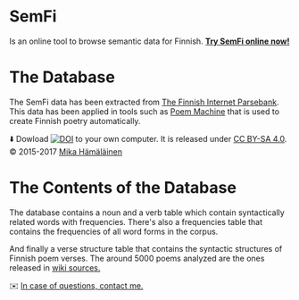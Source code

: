 # SemFi
Is an online tool to browse semantic data for Finnish. [**Try SemFi online now!**](https://mikakalevi.com/semfi/)

# The Database
The SemFi data has been extracted from [The Finnish Internet Parsebank](http://bionlp.utu.fi/finnish-internet-parsebank.html). This data has been applied in tools such as [Poem Machine](http://runokone.cs.helsinki.fi) that is used to create Finnish poetry automatically.

⬇️ Dowload [![DOI](https://zenodo.org/badge/DOI/10.5281/zenodo.1137734.svg)](https://doi.org/10.5281/zenodo.1137734) to your own computer. It is released under [CC BY-SA 4.0](https://creativecommons.org/licenses/by-sa/4.0/). © 2015-2017 [Mika Hämäläinen](https://mikakalevi.com)

# The Contents of the Database
The database contains a noun and a verb table which contain syntactically related words with frequencies. There's also a frequencies table that contains the frequencies of all word forms in the corpus. 

And finally a verse structure table that contains the syntactic structures of Finnish poem verses. The around 5000 poems analyzed are the ones released in [wiki sources.](https://fi.wikisource.org/wiki/Luokka:Runot)

✉️ [In case of questions, contact me.](https://mikakalevi.com/feedback/)
